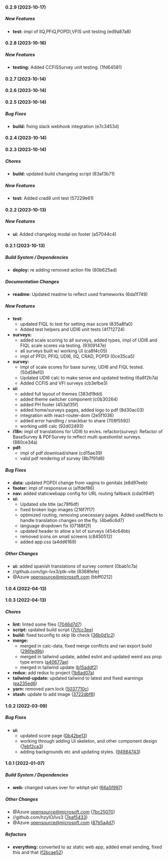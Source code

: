 #### 0.2.9 (2023-10-17)

##### New Features

* **test:**  impl of IIQ,PFIQ,POPDI,VFIS unit testing (ed9a87a8)

#### 0.2.8 (2023-10-16)

##### New Features

* **testing:**  Added CCFISSurvey unit testing. (1fd64581)

#### 0.2.7 (2023-10-14)

#### 0.2.6 (2023-10-14)

#### 0.2.5 (2023-10-14)

##### Bug Fixes

* **build:**  fixing slack webhook integration (e7c3453d)

#### 0.2.4 (2023-10-14)

#### 0.2.3 (2023-10-14)

##### Chores

* **build:**  updated build changelog script (83af3b71)

##### New Features

* **test:**  Added crad8 unit test (57229e61)

#### 0.2.2 (2023-10-13)

##### New Features

* **ui:**  Added changelog modal on footer (a57044c4)

#### 0.2.1 (2023-10-13)

##### Build System / Dependencies

* **deploy:**  re adding removed action file (80b625ad)

##### Documentation Changes

* **readme:**  Updated readme to reflect used frameworks (6da1f749)

##### New Features

* **test:**
  *  updated FIQL to test for setting max score (835a8fa0)
  *  Added test helpers and UDI6 unit tests (4f712724)
* **surveys:**
  *  added scale scoring to all surveys, added types, impl of UDI6 and FIQL scale scores via testing. (9309147e)
  *  all surveys built w/ working UI (ca8f4c05)
  *  impl of PFDI, PFIQ, UDI6, IIQ, CRAD, POPDI (0ce35ca5)
* **survey:**
  *  impl of scale scores for base survey, UDI6 and FIQL tested. (50d59ef0)
  *  Updated UDI6 calc to make sense and updated testing (6a8f2b7a)
  *  Added CCFIS and VFI surveys (cb3efbe3)
* **ui:**
  *  added full layout of themes (383d19dd)
  *  added theme switcher component (c0b30264)
  *  added PH footer (453a135f)
  *  added home/surveys pages, added logo to pdf (8d30ac03)
  *  integration with react-router-dom (2e5f1036)
  *  added error handling / snackbar to share (708f5592)
  *  working udi6 calc (92d02493)
* **i18n:**  impl of translations for UDI6 to en/es. refactor(survey): Refactor of BaseSurvey & PDFSurvey to reflect multi questionlist surveys. (880ce34a)
* **pdf:**
  *  impl of pdf download/share (cd15ae39)
  *  valid pdf rendering of survey (8b7f91d6)

##### Bug Fixes

* **data:**  updated POPDI change from vagina to genitals (e8d97eeb)
* **footer:**  impl of responsive ui (a1fdef86)
* **nav:**  added staticwebapp config for URL routing fallback (cda0f94f)
* **ui:**
  *  Updated site title (ac79f6df)
  *  fixed broken logo images (216f7f17)
  *  optimized routing, removing unecessary pages. Added useEffects to handle translation changes on the fly. (4be6c6d7)
  *  language dropdown fix (07188f2f)
  *  updated header to allow a lot of surveys (454c64bb)
  *  removed icons on small screens (c8450512)
  *  added app.css (a4dd6169)

##### Other Changes

* **ui:**  added spanish translations of survey content (0bab1c7a)
* //github.com/lgn-lvx3/ptk-vite (8368fefe)
*  @Azure opensource@microsoft.com (bbff0212)

#### 1.0.4 (2022-04-13)

#### 1.0.3 (2022-04-13)

##### Chores

* **lint:**  linted some files ([7046d7d7](https://github.com/lgn-lvx3/wbhpt-pkt/commit/7046d7d7dfb70ff66a0dab9ed2d07ec49e8eb261))
* **script:**  updated build script ([7cfcc3ee](https://github.com/lgn-lvx3/wbhpt-pkt/commit/7cfcc3ee77ea2d4146f45c24fba669303b898160))
* **build:**  fixed tsconfig to skip lib check ([36b0d1c2](https://github.com/lgn-lvx3/wbhpt-pkt/commit/36b0d1c2bb42b60c102aabdb94da6d5a2e8e25e0))
* **merge:**
  *  merged in calc-data, fixed merge conflicts and ran export build ([296fed9b](https://github.com/lgn-lvx3/wbhpt-pkt/commit/296fed9b02ef788761e2cc62eaa0b1f95a35b727))
  *  merged in tailwind update, added eslint and updated weird ass prop type errors ([a40677ae](https://github.com/lgn-lvx3/wbhpt-pkt/commit/a40677ae890dca31f72cb903381a77902e41fd2b))
  *  merged in tailwind update ([b15addf2](https://github.com/lgn-lvx3/wbhpt-pkt/commit/b15addf28bc53ff2e9616369ef2093f20d10ed87))
* **redux:**  add redux to project ([1b8ad07a](https://github.com/lgn-lvx3/wbhpt-pkt/commit/1b8ad07acbe4df7ff2454dfb30eff33c286a261d))
* **tailwind-update:**  updated tailwind to latest and fixed warnings ([ea235ed6](https://github.com/lgn-lvx3/wbhpt-pkt/commit/ea235ed6a5fb477274e26d5bfcce5596f5b621fe))
* **yarn:**  removed yarn.lock ([5037710c](https://github.com/lgn-lvx3/wbhpt-pkt/commit/5037710c1411408de038c0b83406f008a3dbb15a))
* **stash:**  update to add image ([3722dbf6](https://github.com/lgn-lvx3/wbhpt-pkt/commit/3722dbf64e734e09a63fbfadaeb26548647dd683))

#### 1.0.2 (2022-03-09)

##### Bug Fixes

* **ui:**
  *  updated score page ([0b42be13](https://github.com/lgn-lvx3/wbhpt-pkt/commit/0b42be133cc131e4031b7f8034a129c454e75583))
  *  working through adding UI skeleton, and other component design ([7ebf2ca3](https://github.com/lgn-lvx3/wbhpt-pkt/commit/7ebf2ca351a0e77744e9f3fee9d5ac5cf7f20635))
  *  adding backgrounds etc and updating styles. ([94984743](https://github.com/lgn-lvx3/wbhpt-pkt/commit/94984743b81cdcc3b96a417fdf2a36429dd95d3b))

#### 1.0.1 (2022-01-07)

##### Build System / Dependencies

* **web:**  changed values over for wbhpt-pkt ([66a5f997](https://github.com/lgn-lvx3/wbhpt-pkt/commit/66a5f99759832cbf8b55ce350965340e750aa8b0))

##### Other Changes

*  @Azure opensource@microsoft.com ([7bc25070](https://github.com/lgn-lvx3/wbhpt-pkt/commit/7bc25070a6bac8450e1819bfd0fb509956311b35))
* //github.com/hzyIO/lvx3 ([7eaf5433](https://github.com/lgn-lvx3/wbhpt-pkt/commit/7eaf543385f0d7b3cc17242abf8280435a308ed1))
*  @Azure opensource@microsoft.com ([87b5a4d7](https://github.com/lgn-lvx3/wbhpt-pkt/commit/87b5a4d7d974812038f481fee808b7d753e73564))

##### Refactors

* **everything:**  converted to az static web app, added email sending, fixed this and that ([f2bcae52](https://github.com/lgn-lvx3/wbhpt-pkt/commit/f2bcae525718573c5ec371e0841004f2865eacc3))


